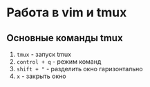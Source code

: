 # Работа в vim и tmux

## Основные команды tmux

1. `tmux` - запуск tmux
2. `control + q` - режим команд
3. `shift + "` - разделить окно гаризонтально
4. `x` - закрыть окно

 